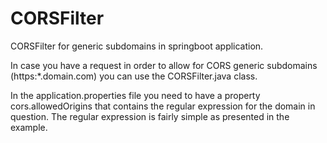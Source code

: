 # CORSFilter
CORSFilter for generic subdomains in springboot application.

In case you have a request in order to allow for CORS generic subdomains (https:*.domain.com) you can use the CORSFilter.java class.

In the application.properties file you need to have a property cors.allowedOrigins that contains the regular expression for the domain in question. The regular expression is fairly simple as presented in the example.
